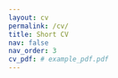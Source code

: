 ```yaml
---
layout: cv
permalink: /cv/
title: Short CV
nav: false
nav_order: 3
cv_pdf: # example_pdf.pdf
---
```

